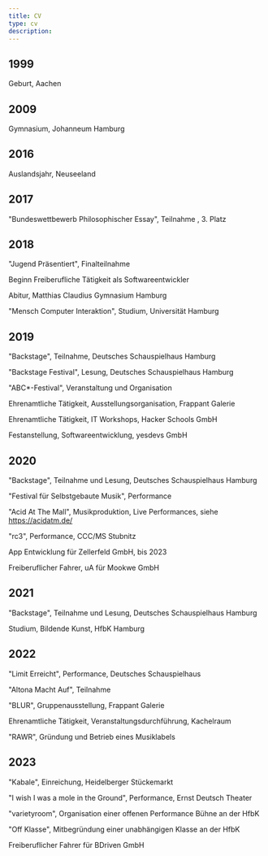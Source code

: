 ```yaml
---
title: CV
type: cv
description:
---
```

## 1999
Geburt, Aachen

## 2009
Gymnasium, Johanneum Hamburg

## 2016
Auslandsjahr, Neuseeland

## 2017
"Bundeswettbewerb Philosophischer Essay", Teilnahme , 3. Platz

## 2018
"Jugend Präsentiert", Finalteilnahme

Beginn Freiberufliche Tätigkeit als Softwareentwickler

Abitur, Matthias Claudius Gymnasium Hamburg

"Mensch Computer Interaktion", Studium, Universität Hamburg

## 2019
"Backstage", Teilnahme, Deutsches Schauspielhaus Hamburg

"Backstage Festival", Lesung, Deutsches Schauspielhaus Hamburg

"ABC*-Festival", Veranstaltung und Organisation

Ehrenamtliche Tätigkeit, Ausstellungsorganisation, Frappant Galerie

Ehrenamtliche Tätigkeit, IT Workshops, Hacker Schools GmbH

Festanstellung, Softwareentwicklung, yesdevs GmbH

## 2020
"Backstage", Teilnahme und Lesung, Deutsches Schauspielhaus Hamburg

"Festival für Selbstgebaute Musik", Performance

"Acid At The Mall", Musikproduktion, Live Performances, siehe https://acidatm.de/

"rc3", Performance, CCC/MS Stubnitz

App Entwicklung für Zellerfeld GmbH, bis 2023

Freiberuflicher Fahrer, uA für Mookwe GmbH

## 2021
"Backstage", Teilnahme und Lesung, Deutsches Schauspielhaus Hamburg

Studium, Bildende Kunst, HfbK Hamburg

## 2022
"Limit Erreicht", Performance, Deutsches Schauspielhaus

"Altona Macht Auf", Teilnahme

"BLUR", Gruppenausstellung, Frappant Galerie

Ehrenamtliche Tätigkeit, Veranstaltungsdurchführung, Kachelraum

"RAWR", Gründung und Betrieb eines Musiklabels

## 2023
"Kabale", Einreichung, Heidelberger Stückemarkt

"I wish I was a mole in the Ground", Performance, Ernst Deutsch Theater

"varietyroom", Organisation einer offenen Performance Bühne an der HfbK

"Off Klasse", Mitbegründung einer unabhängigen Klasse an der HfbK

Freiberuflicher Fahrer für BDriven GmbH
